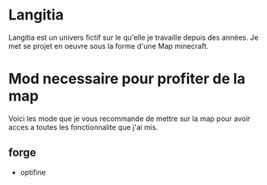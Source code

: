 # Langitia
Langitia est un univers fictif sur le qu'elle je travaille depuis des années. Je met se projet en oeuvre sous la forme d'une Map minecraft.

# Mod necessaire pour profiter de la map
Voici les mode que je vous recommande de mettre sur la map pour avoir acces a toutes les fonctionnalite que j'ai mis.

## forge
- optifine
